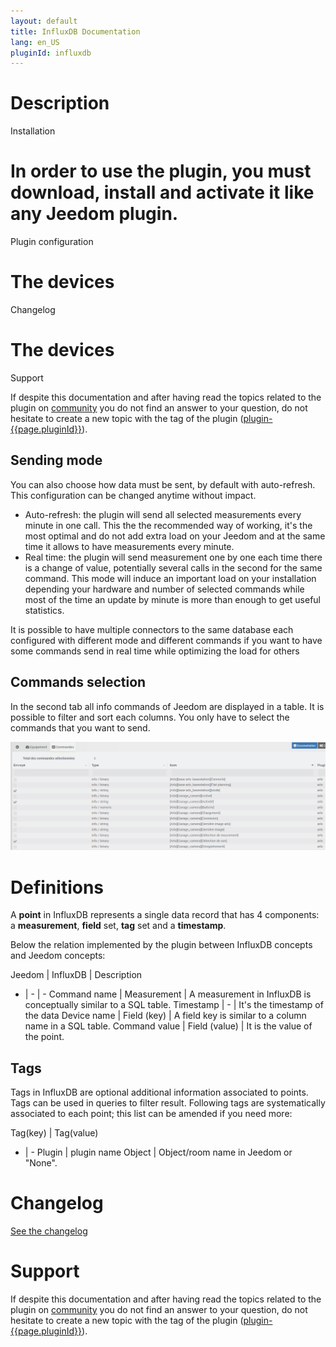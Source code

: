 ```yaml
---
layout: default
title: InfluxDB Documentation
lang: en_US
pluginId: influxdb
---
```


# Description

Installation

# In order to use the plugin, you must download, install and activate it like any Jeedom plugin.

Plugin configuration

# The devices

Changelog

# The devices

Support

If despite this documentation and after having read the topics related to the plugin on [community]({{site.forum}}/tags/plugin-{{page.pluginId}}) you do not find an answer to your question, do not hesitate to create a new topic with the tag of the plugin ([plugin-{{page.pluginId}}]({{site.forum}}/tags/plugin-{{page.pluginId}})).

## Sending mode

You can also choose how data must be sent, by default with auto-refresh. This configuration can be changed anytime without impact.

- Auto-refresh: the plugin will send all selected measurements every minute in one call.
This the the recommended way of working, it's the most optimal and do not add extra load on your Jeedom and at the same time it allows to have measurements every minute.
- Real time: the plugin will send measurement one by one each time there is a change of value, potentially several calls in the second for the same command. This mode will induce an important load on your installation depending your hardware and number of selected commands while most of the time an update by minute is more than enough to get useful statistics.

It is possible to have multiple connectors to the same database each configured with different mode and different commands if you want to have some commands send in real time while optimizing the load for others

## Commands selection

In the second tab all info commands of Jeedom are displayed in a table. It is possible to filter and sort each columns. You only have to select the commands that you want to send.

![Commands config](../images/commands.png "Commands config")

# Definitions

A **point** in InfluxDB represents a single data record that has 4 components: a **measurement**, **field** set, **tag** set and a **timestamp**.

Below the relation implemented by the plugin between InfluxDB concepts and Jeedom concepts:

Jeedom | InfluxDB | Description
- | - | -
Command name | Measurement | A measurement in InfluxDB is conceptually similar to a SQL table.
Timestamp | - | It's the timestamp of the data
Device name | Field (key) | A field key is similar to a column name in a SQL table.
Command value | Field (value) | It is the value of the point.

## Tags

Tags in InfluxDB are optional additional information associated to points.
Tags can be used in queries to filter result.
Following tags are systematically associated to each point; this list can be amended if you need more:

Tag(key) | Tag(value)
- | -
Plugin | plugin name
Object | Object/room name in Jeedom or "None".

# Changelog

[See the changelog](./changelog)

# Support

If despite this documentation and after having read the topics related to the plugin on [community]({{site.forum}}/tags/plugin-{{page.pluginId}}) you do not find an answer to your question, do not hesitate to create a new topic with the tag of the plugin ([plugin-{{page.pluginId}}]({{site.forum}}/tags/plugin-{{page.pluginId}})).
